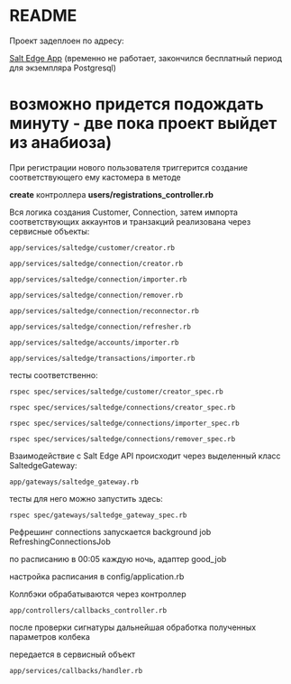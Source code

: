 # README

Проект задеплоен по адресу:

[Salt Edge App](https://saltedge-app.onrender.com) (временно не работает, закончился бесплатный период для экземпляра Postgresql) 
# возможно придется подождать минуту - две пока проект выйдет из анабиоза)

При регистрации нового пользователя триггерится создание соответствующего ему кастомера в методе

__create__ контроллера __users/registrations_controller.rb__

Вся логика создания Customer, Connection, затем импорта соответствующих аккаунтов и транзакций
реализована через сервисные объекты:

```app/services/saltedge/customer/creator.rb```

```app/services/saltedge/connection/creator.rb```

```app/services/saltedge/connection/importer.rb```

```app/services/saltedge/connection/remover.rb```

```app/services/saltedge/connection/reconnector.rb```

```app/services/saltedge/connection/refresher.rb```

```app/services/saltedge/accounts/importer.rb```

```app/services/saltedge/transactions/importer.rb```

тесты соответственно:

```rspec spec/services/saltedge/customer/creator_spec.rb```

```rspec spec/services/saltedge/connections/creator_spec.rb```

```rspec spec/services/saltedge/connections/importer_spec.rb```

```rspec spec/services/saltedge/connections/remover_spec.rb```


  Взаимодействие с Salt Edge API происходит через выделенный класс SaltedgeGateway:

  ```app/gateways/saltedge_gateway.rb```

тесты для него можно запустить здесь:

  ```rspec spec/gateways/saltedge_gateway_spec.rb```

Рефрешинг connections запускается background job RefreshingConnectionsJob

по расписанию в 00:05 каждую ночь, адаптер good_job

настройка расписания в config/application.rb

Коллбэки обрабатываются через контроллер

```app/controllers/callbacks_controller.rb```

после проверки сигнатуры дальнейшая обработка полученных параметров колбека

передается в сервисный объект

```app/services/callbacks/handler.rb```
